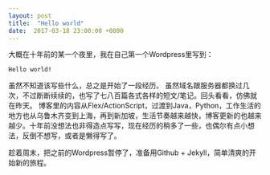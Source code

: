 ```yaml
---
layout: post
title:  "Hello world"
date:  2017-03-18 23:00:00 +0800
---
```


大概在十年前的某一个夜里，我在自己第一个Wordpress里写到：
```
Hello world!
```
虽然不知道该写些什么，总之是开始了一段经历。 虽然域名跟服务器都换过几次，不过断断续续的，也写了七八百篇各式各样的短文/笔记。回头看看，仿佛就在昨天。 博客里的内容从Flex/ActionScript，过渡到Java，Python，工作生活的地方也从乌鲁木齐变到上海，再到新加坡，生活节奏越来越快，博客更新的也越来越少。十年前没想法也非得造点写写，现在经历的稍多了一些，也偶尔有点小想法，反倒不想写，或者是懒得写了。

趁着周末，把之前的Wordpress暂停了，准备用Github + Jekyll，简单清爽的开始新的旅程。
